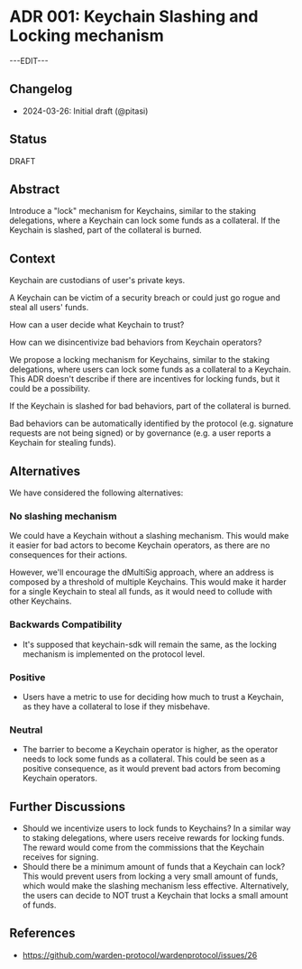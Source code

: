 # ADR 001: Keychain Slashing and Locking mechanism

---EDIT---

## Changelog

* 2024-03-26: Initial draft (@pitasi)

## Status

DRAFT

## Abstract

Introduce a "lock" mechanism for Keychains, similar to the staking delegations,
where a Keychain can lock some funds as a collateral. If the Keychain is
slashed, part of the collateral is burned.

## Context

Keychain are custodians of user's private keys.

A Keychain can be victim of a security breach or could just go rogue and steal
all users' funds.

How can a user decide what Keychain to trust?

How can we disincentivize bad behaviors from Keychain operators?

We propose a locking mechanism for Keychains, similar to the staking
delegations, where users can lock some funds as a collateral to a Keychain.
This ADR doesn't describe if there are incentives for locking funds, but it
could be a possibility.

If the Keychain is slashed for bad behaviors, part of the collateral is
burned.

Bad behaviors can be automatically identified by the protocol (e.g. signature
requests are not being signed) or by governance (e.g. a user reports a Keychain
for stealing funds).

## Alternatives

We have considered the following alternatives:

### No slashing mechanism

We could have a Keychain without a slashing mechanism. This would make it
easier for bad actors to become Keychain operators, as there are no
consequences for their actions.

However, we'll encourage the dMultiSig approach, where an address is composed
by a threshold of multiple Keychains. This would make it harder for a single
Keychain to steal all funds, as it would need to collude with other Keychains.

### Backwards Compatibility

- It's supposed that keychain-sdk will remain the same, as the locking mechanism is
  implemented on the protocol level.

### Positive

- Users have a metric to use for deciding how much to trust a Keychain, as they
  have a collateral to lose if they misbehave.

### Neutral

- The barrier to become a Keychain operator is higher, as the operator needs to
  lock some funds as a collateral. This could be seen as a positive consequence,
  as it would prevent bad actors from becoming Keychain operators.

## Further Discussions

- Should we incentivize users to lock funds to Keychains? In a similar way to
  staking delegations, where users receive rewards for locking funds. The
  reward would come from the commissions that the Keychain receives for
  signing.
- Should there be a minimum amount of funds that a Keychain can lock? This
  would prevent users from locking a very small amount of funds, which would
  make the slashing mechanism less effective. Alternatively, the users can
  decide to NOT trust a Keychain that locks a small amount of funds.

## References

* https://github.com/warden-protocol/wardenprotocol/issues/26
